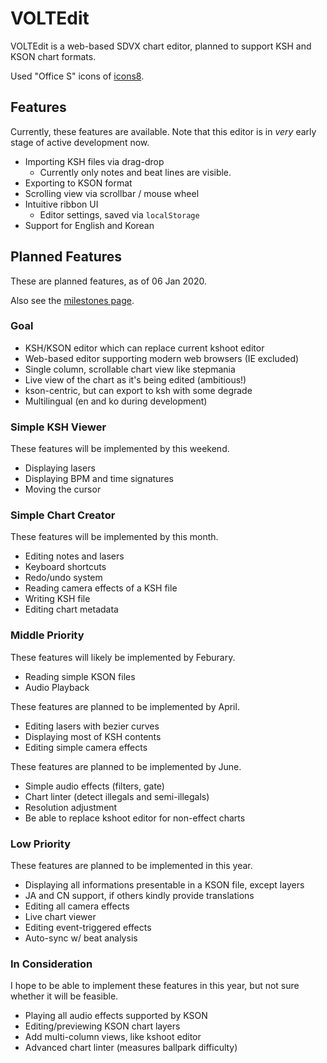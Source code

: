 # VOLTEdit
VOLTEdit is a web-based SDVX chart editor, planned to support KSH and KSON chart formats.

Used "Office S" icons of [icons8](https://icons8.com).

## Features
Currently, these features are available. Note that this editor is in *very* early stage of active development now.

* Importing KSH files via drag-drop
	* Currently only notes and beat lines are visible.
* Exporting to KSON format
* Scrolling view via scrollbar / mouse wheel
* Intuitive ribbon UI
	* Editor settings, saved via `localStorage`
* Support for English and Korean

## Planned Features
These are planned features, as of 06 Jan 2020.

Also see the [milestones page](https://github.com/123jimin/voltedit/milestones).

### Goal
* KSH/KSON editor which can replace current kshoot editor
* Web-based editor supporting modern web browsers (IE excluded)
* Single column, scrollable chart view like stepmania
* Live view of the chart as it's being edited (ambitious!)
* kson-centric, but can export to ksh with some degrade
* Multilingual (en and ko during development)

### Simple KSH Viewer
These features will be implemented by this weekend.
* Displaying lasers
* Displaying BPM and time signatures
* Moving the cursor

### Simple Chart Creator
These features will be implemented by this month.
* Editing notes and lasers
* Keyboard shortcuts
* Redo/undo system
* Reading camera effects of a KSH file
* Writing KSH file
* Editing chart metadata

### Middle Priority
These features will likely be implemented by Feburary.
* Reading simple KSON files
* Audio Playback

These features are planned to be implemented by April.
* Editing lasers with bezier curves
* Displaying most of KSH contents
* Editing simple camera effects

These features are planned to be implemented by June.
* Simple audio effects (filters, gate)
* Chart linter (detect illegals and semi-illegals)
* Resolution adjustment
* Be able to replace kshoot editor for non-effect charts

### Low Priority
These features are planned to be implemented in this year.
* Displaying all informations presentable in a KSON file, except layers
* JA and CN support, if others kindly provide translations
* Editing all camera effects
* Live chart viewer
* Editing event-triggered effects
* Auto-sync w/ beat analysis

### In Consideration
I hope to be able to implement these features in this year, but not sure whether it will be feasible.
* Playing all audio effects supported by KSON
* Editing/previewing KSON chart layers
* Add multi-column views, like kshoot editor
* Advanced chart linter (measures ballpark difficulty)
